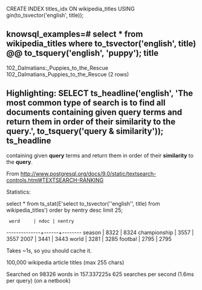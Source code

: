 

CREATE INDEX titles_idx ON wikipedia_titles USING gin(to_tsvector('english', title));


knowsql_examples=# select * from wikipedia_titles where to_tsvector('english', title) @@ to_tsquery('english', 'puppy');
                 title                 
---------------------------------------
 102_Dalmatians:_Puppies_to_the_Rescue
 102_Dalmatians_Puppies_to_the_Rescue
(2 rows)

Highlighting: 
SELECT ts_headline('english',
  'The most common type of search
is to find all documents containing given query terms
and return them in order of their similarity to the
query.',
  to_tsquery('query & similarity'));
                        ts_headline                         
------------------------------------------------------------
 containing given <b>query</b> terms
 and return them in order of their <b>similarity</b> to the
 <b>query</b>.


From http://www.postgresql.org/docs/9.0/static/textsearch-controls.html#TEXTSEARCH-RANKING


Statistics:

select * from ts_stat(E'select to_tsvector(''english'', title) from wikipedia_titles') order by nentry desc limit 25;

     word     | ndoc | nentry 
--------------+------+--------
 season       | 8322 |   8324
 championship | 3557 |   3557
 2007         | 3441 |   3443
 world        | 3281 |   3285
 footbal      | 2795 |   2795


Takes ~1s, so you should cache it. 


100,000 wikipedia article titles (max 255 chars)

Searched on 98326 words in 157.337225s
625 searches per second (1.6ms per query)
(on a netbook)


